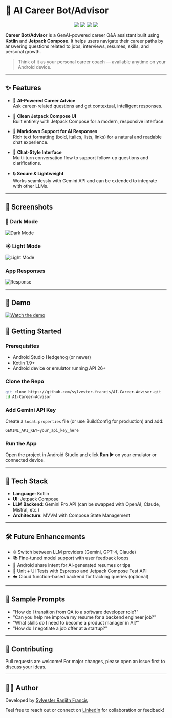 
# 🤖 AI Career Bot/Advisor

<p align="center">
  <img src="https://img.shields.io/badge/Kotlin-7F52FF?style=for-the-badge&logo=kotlin&logoColor=white" />
  <img src="https://img.shields.io/badge/Jetpack_Compose-4285F4?style=for-the-badge&logo=android&logoColor=white" />
  <img src="https://img.shields.io/badge/Gemini%20API-ffcc00?style=for-the-badge&logo=google&logoColor=black" />
  <!-- <img src="https://img.shields.io/badge/Markdown-000000?style=for-the-badge&logo=markdown&logoColor=white" /> -->
  <img src="https://img.shields.io/badge/Android-3DDC84?style=for-the-badge&logo=android&logoColor=white" />
</p>

**Career Bot/Advisor** is a GenAI-powered career Q&A assistant built using **Kotlin** and **Jetpack Compose**. It helps users navigate their career paths by answering questions related to jobs, interviews, resumes, skills, and personal growth.

> Think of it as your personal career coach — available anytime on your Android device.

---

## ✨ Features

- 🧠 **AI-Powered Career Advice**  
  Ask career-related questions and get contextual, intelligent responses.

- 🎨 **Clean Jetpack Compose UI**  
  Built entirely with Jetpack Compose for a modern, responsive interface.

- 📝 **Markdown Support for AI Responses**  
  Rich text formatting (bold, italics, lists, links) for a natural and readable chat experience.

- 💬 **Chat-Style Interface**  
  Multi-turn conversation flow to support follow-up questions and clarifications.

- 🔒 **Secure & Lightweight**  
  Works seamlessly with Gemini API and can be extended to integrate with other LLMs.

---

## 📸 Screenshots

### 🌙 Dark Mode

![Dark Mode](screenshots/DarkmodeSS.png)

### ☀️ Light Mode

![Light Mode](screenshots/LightmodeSS.png)

### App Responses
![Response](screenshots/ResponseSS.png)

---
## 📸 Demo
[![Watch the demo](screenshots/DarkmodeSS.png)](https://youtube.com/shorts/ILq4P6QEFdE?feature=share)


## 🚀 Getting Started

### Prerequisites

- Android Studio Hedgehog (or newer)
- Kotlin 1.9+
- Android device or emulator running API 26+

### Clone the Repo

```bash
git clone https://github.com/sylvester-francis/AI-Career-Advisor.git
cd AI-Career-Advisor
```

### Add Gemini API Key

Create a `local.properties` file (or use BuildConfig for production) and add:

```
GEMINI_API_KEY=your_api_key_here
```

### Run the App

Open the project in Android Studio and click **Run** ▶️ on your emulator or connected device.

---

## 🔧 Tech Stack

- **Language**: Kotlin
- **UI**: Jetpack Compose
- **LLM Backend**: Gemini Pro API (can be swapped with OpenAI, Claude, Mistral, etc.)
- **Architecture**: MVVM with Compose State Management

---

## 🛠️ Future Enhancements

- 🌐 Switch between LLM providers (Gemini, GPT-4, Claude)
- 📚 Fine-tuned model support with user feedback loops
- 📲 Android share intent for AI-generated resumes or tips
- 🧪 Unit + UI Tests with Espresso and Jetpack Compose Test API
- ☁️ Cloud function-based backend for tracking queries (optional)

---

## 🧠 Sample Prompts

- "How do I transition from QA to a software developer role?"
- "Can you help me improve my resume for a backend engineer job?"
- "What skills do I need to become a product manager in AI?"
- "How do I negotiate a job offer at a startup?"

---

## 🤝 Contributing

Pull requests are welcome! For major changes, please open an issue first to discuss your ideas.

---

## 🧑‍💻 Author

Developed by [Sylvester Ranjith Francis](https://github.com/sylvester-francis)

Feel free to reach out or connect on [LinkedIn](https://www.linkedin.com/in/sylvesterranjith/) for collaboration or feedback!
